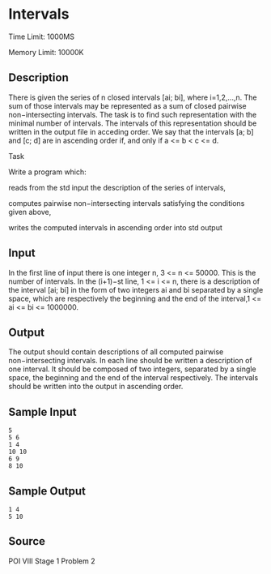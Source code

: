 # Intervals

Time Limit: 1000MS

Memory Limit: 10000K


## Description

There is given the series of n closed intervals [ai; bi], where i=1,2,...,n. The sum of those intervals may be represented as a sum of closed pairwise non−intersecting intervals. The task is to find such representation with the minimal number of intervals. The intervals of this representation should be written in the output file in acceding order. We say that the intervals [a; b] and [c; d] are in ascending order if, and only if a <= b < c <= d.

Task

Write a program which:

reads from the std input the description of the series of intervals,

computes pairwise non−intersecting intervals satisfying the conditions given above,

writes the computed intervals in ascending order into std output


## Input

In the first line of input there is one integer n, 3 <= n <= 50000. This is the number of intervals. In the (i+1)−st line, 1 <= i <= n, there is a description of the interval [ai; bi] in the form of two integers ai and bi separated by a single space, which are respectively the beginning and the end of the interval,1 <= ai <= bi <= 1000000.


## Output

The output should contain descriptions of all computed pairwise non−intersecting intervals. In each line should be written a description of one interval. It should be composed of two integers, separated by a single space, the beginning and the end of the interval respectively. The intervals should be written into the output in ascending order.


## Sample Input

```
5
5 6
1 4
10 10
6 9
8 10
```


## Sample Output

```
1 4
5 10
```


## Source

POI VIII Stage 1 Problem 2

